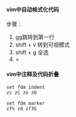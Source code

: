 #### vim中自动格式化代码  
步骤：  
1. gg跳转到第一行
2. shift + v 转到可视模式
3. shift + g 全选
4. =
#### vim中注释及代码折叠
```
set fdm indent
zc zC zo zO

set fdm marker
zf% zd zf3G
```
